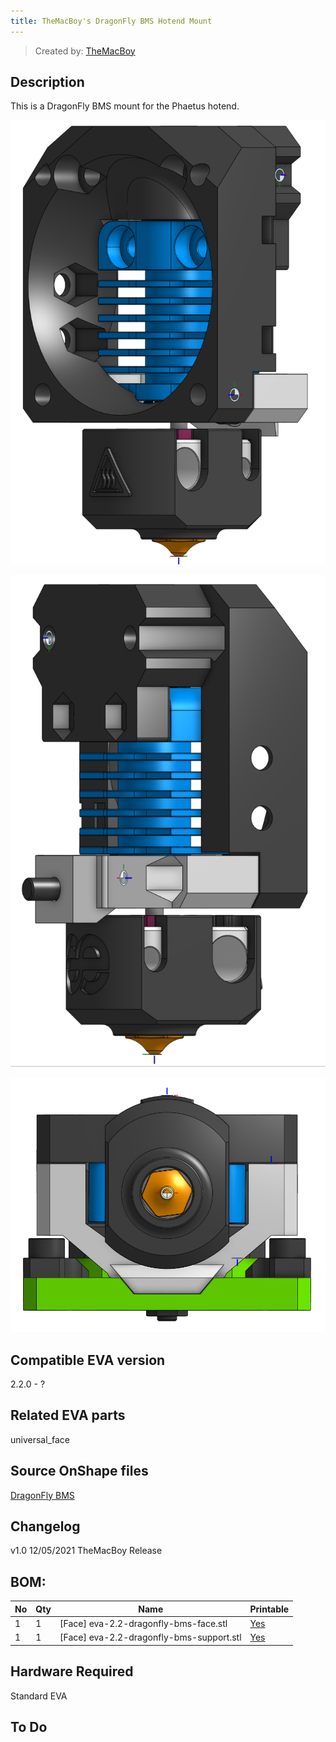 ```yaml
---
title: TheMacBoy's DragonFly BMS Hotend Mount
---
```


> Created by: [TheMacBoy](https://github.com/themacboy)

## Description
This is a DragonFly BMS mount for the Phaetus hotend.

![DragonFly BMS front](assets/dragonfly-onshape-front.png)

![DragonFly BMS rear](assets/dragonfly-onshape-side.png)

![DragonFly BMS bottom](assets/dragonfly-onshape-bottom.png)

## Compatible EVA version
2.2.0 - ?

## Related EVA parts
universal_face

## Source OnShape files
[DragonFly BMS](https://cad.onshape.com/documents/f5b4dc864f32153dba7690b3/w/8f750729d643301faf8fc3c8/e/c2ebd73578bb9fa59d6904bc)

## Changelog
v1.0 12/05/2021 TheMacBoy Release

## BOM:
| No | Qty | Name                                               | Printable |
| -- | --- | -------------------------------------------------- | --------- |
| 1  | 1   | [Face] eva-2.2-dragonfly-bms-face.stl    | [Yes](stl/eva-2.2-dragonfly-bms-face.stl) |
| 1  | 1   | [Face] eva-2.2-dragonfly-bms-support.stl | [Yes](stl/eva-2.2-dragonfly-bms-support.stl) |


## Hardware Required 
Standard EVA

## To Do 
